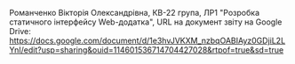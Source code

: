 Романченко Вікторія Олександрівна, КВ-22 група, ЛР1 "Розробка статичного інтерфейсу Web-додатка", URL на документ звіту на Google Drive: https://docs.google.com/document/d/1e3hvJVKXM_nzbqOABIAyz0GDjiL2LYnI/edit?usp=sharing&ouid=114601536714704427028&rtpof=true&sd=true
